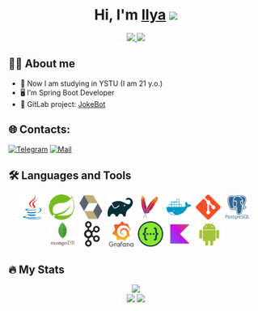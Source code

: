 <h1 align="center">
  Hi, I'm <a href="https://github.com/IlyaPukhov" target="_blank">Ilya</a>
  <img src="https://github.com/blackcater/blackcater/raw/main/images/Hi.gif" height="32" />
</h1>

<p align="center">
  <a href="#">
    <img src="https://readme-typing-svg.demolab.com?font=JetBrains+Mono&weight=480&duration=4000&pause=1000&center=true&width=480&lines=Java+Backend+Developer+from+Russia" />
  </a>
  <a href="#">
    <img src="https://media.giphy.com/media/3kPDmoWdBpQPNhCnUG/giphy.gif" style="width: 50%; height: auto;" />
  </a>
</p>

## 👨‍💻 About me

- 🧑‍ Now I am studying in YSTU (I am 21 y.o.)
- 🖥️ I’m Spring Boot Developer
- 🦊 GitLab project: [JokeBot](https://gitlab.com/42-jokebot)

## 🌐 Contacts:

[![Telegram](https://img.shields.io/badge/telegram-229ed9?style=for-the-badge&logo=telegram&logoColor=white)](https://t.me/ilya_pukhov)
[![Mail](https://img.shields.io/badge/mail-ea4335?&style=for-the-badge&logo=gmail&logoColor=white)](mailto:dinamond2003@gmail.com)


## :hammer_and_wrench: Languages and Tools

<p align="center">
  <img src="https://github.com/devicons/devicon/blob/master/icons/java/java-original.svg" title="Java" alt="Java" width="50" height="auto" />&nbsp;
  <img src="https://github.com/devicons/devicon/blob/master/icons/spring/spring-original.svg" title="Spring Framework" alt="Spring Framework" width="50" height="auto" />&nbsp;
  <img src="https://github.com/devicons/devicon/blob/master/icons/hibernate/hibernate-original.svg" title="Hibernate" alt="Hibernate" width="50" height="auto" />&nbsp;
  <img src="https://github.com/devicons/devicon/blob/master/icons/gradle/gradle-original.svg" title="Gradle" alt="Gradle" width="50" height="auto" />&nbsp;
  <img src="https://github.com/devicons/devicon/blob/master/icons/maven/maven-original.svg" title="Maven" alt="Maven" width="50" height="auto" />&nbsp;
  <img src="https://github.com/devicons/devicon/blob/master/icons/docker/docker-plain.svg" title="Docker" alt="Docker" width="50" height="auto" />&nbsp;
  <img src="https://github.com/devicons/devicon/blob/master/icons/git/git-plain.svg" title="Git" alt="Git" width="50" height="auto" />&nbsp;
  <img src="https://github.com/devicons/devicon/blob/master/icons/postgresql/postgresql-plain-wordmark.svg" title="PostgreSQL" alt="PostgreSQL" width="50" height="auto" />&nbsp;
  <img src="https://github.com/devicons/devicon/blob/master/icons/mongodb/mongodb-original-wordmark.svg" title="MongoDB" alt="MongoDB" width="50" height="auto" />&nbsp;
  <img src="https://github.com/devicons/devicon/blob/master/icons/apachekafka/apachekafka-original.svg" title="Apache Kafka" alt="Apache Kafka" width="50" height="auto" />&nbsp;
  <img src="https://github.com/devicons/devicon/blob/master/icons/grafana/grafana-original-wordmark.svg" title="Grafana" alt="Grafana" width="50" height="auto" />&nbsp;
  <img src="https://github.com/devicons/devicon/blob/master/icons/swagger/swagger-original.svg" title="Swagger" alt="Swagger" width="50" height="auto" />&nbsp;
  <img src="https://github.com/devicons/devicon/blob/master/icons/kotlin/kotlin-original.svg" title="Kotlin" alt="Kotlin" width="50" height="auto" />&nbsp;
  <img src="https://github.com/devicons/devicon/blob/master/icons/android/android-plain.svg" title="Android" alt="Android" width="50" height="auto" />
</p>

## :fire: My Stats

<p align="center">
  <a href="#">
    <img src="https://github-readme-stats.vercel.app/api/wakatime?username=IlyaPukhov&title_color=0366d6&icon_color=6bafe6&text_color=fefefe&bg_color=0e1a23" />
  </a><br/>
  <a href="#">
    <img src="https://streak-stats.demolab.com?user=IlyaPukhov&ring=0366d6&background=0e1a23&border=e4e2e2&stroke=36bcf7&fire=ff6f2b&currStreakNum=fefefe&sideNums=fefefe&currStreakLabel=6bafe6&sideLabels=fefefe&dates=9e9e9e" height="180" /><a/>
  </a>
  <a href="#">
    <img src="https://github-readme-stats.vercel.app/api/top-langs/?username=IlyaPukhov&layout=compact&title_color=0366d6&icon_color=6bafe6&text_color=fefefe&bg_color=0e1a23" height="180" />
  </a>
</p>
